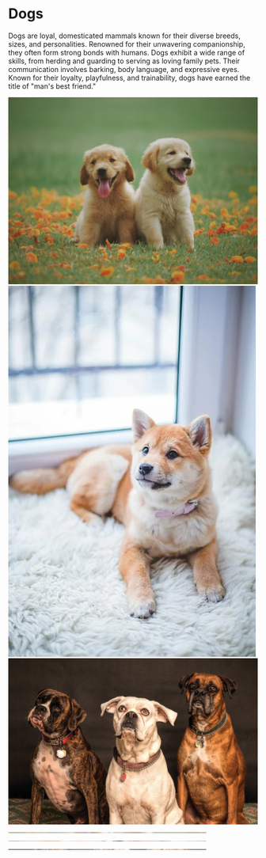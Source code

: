 # Dogs

Dogs are loyal, domesticated mammals known for their diverse breeds, sizes, and personalities. Renowned for their unwavering companionship, they often form strong bonds with humans. Dogs exhibit a wide range of skills, from herding and guarding to serving as loving family pets. Their communication involves barking, body language, and expressive eyes. Known for their loyalty, playfulness, and trainability, dogs have earned the title of "man's best friend."

![dog images](dogs.jpg)
![dog images](dog.webp)
![dog images](dogs2.jpeg)
<img src = "dogs.jpg" alt = "first dog image" width = "400px" height = "1/1">
<img src = "dog.webp" alt = "second dog image" width = "400px" height = "1/1">
<img src = "dogs2.jpeg" alt = "third dog image" width = "400px" height = "1/1">
